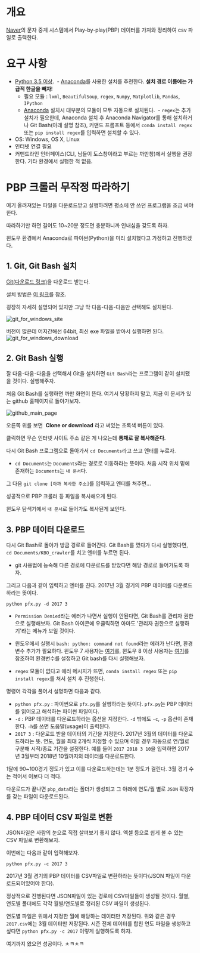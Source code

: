 ﻿# 개요
[Naver](https://www.naver.com)의 문자 중계 시스템에서 Play-by-play(PBP) 데이터를 가져와 정리하여 csv 파일로 출력한다.

# 요구 사항
- [Python 3.5 이상](https://www.python.org/downloads/).
  - [Anaconda](https://www.anaconda.com/download/)를 사용한 설치를 추천한다. __설치 경로 이름에는 가급적 한글을 빼자__!
  - 필요 모듈 : `lxml`, `BeautifulSoup`, `regex`, `Numpy`, `Matplotlib`, `Pandas`, `IPython`
  - [Anaconda](https://www.anaconda.com/download/) 설치시 대부분의 모듈이 모두 자동으로 설치된다.
  - `regex`는 추가 설치가 필요한데, Anaconda 설치 후 Anaconda Navigator를 통해 설치하거나 Git Bash(아래 설명 참조), 커맨드 프롬프트 등에서 `conda install regex` 또는 `pip install regex`를 입력하면 설치할 수 있다.
- OS: Windows, OS X, Linux
- 인터넷 연결 필요
- 커맨드라인 인터페이스(CLI, 님들이 도스창이라고 부르는 까만창)에서 실행을 권장한다. 기타 환경에서 실행한 적 없음.

# PBP 크롤러 무작정 따라하기
여기 올려져있는 파일을 다운로드받고 실행하려면 평소에 안 쓰던 프로그램을 조금 써야 한다.

따라하기만 하면 길어도 10~20분 정도면 충분하니까 인내심을 갖도록 하자.

윈도우 환경에서 Anaconda로 파이썬(Python)을 미리 설치했다고 가정하고 진행하겠다.

## 1. Git, Git Bash 설치
[Git(다운로드 링크)](https://gitforwindows.org/)을 다운로드 받는다.

설치 방법은 [이 링크](http://dev-gabriel.tistory.com/21)를 참조.

굉장히 자세히 설명되어 있지만 그냥 막 다음-다음-다음만 선택해도 설치된다.

![git_for_windows_site](https://i.imgur.com/IIH9JEX.png "git_for_windows_site")

버전이 많은데 어지간해선 64bit, 최신 exe 파일을 받아서 실행하면 된다.
![git_for_windows_download](https://i.imgur.com/MsGrzqI.png "git_for_windows_download")


## 2. Git Bash 실행
잘 다음-다음-다음을 선택해서 Git을 설치하면 `Git Bash`라는 프로그램이 같이 설치됐을 것이다. 실행해주자.

처음 Git Bash를 실행하면 까만 화면이 뜬다. 여기서 당황하지 말고, 지금 이 문서가 있는 github 홈페이지로 돌아가보자.

![github_main_page](https://i.imgur.com/SUkCNhX.png "github_main_page")

오른쪽 위를 보면  __Clone or download__ 라고 써있는 초록색 버튼이 있다.

클릭하면 무슨 인터넷 사이트 주소 같은 게 나오는데 __통채로 잘 복사해준다__.

다시 Git Bash 프로그램으로 돌아가서 `cd Documents`라고 쓰고 엔터를 누르자.
- `cd Documents`는 `Documents`라는 경로로 이동하라는 뜻이다. 처음 시작 위치 밑에 존재하는 `Documents`는 `내 문서`다.

그 다음 `git clone [아까 복사한 주소]`를 입력하고 엔터를 쳐주면...

성공적으로 PBP 크롤러 등 파일을 복사해오게 된다.

윈도우 탐색기에서 `내 문서`로 들어가도 복사된게 보인다.


## 3. PBP 데이터 다운로드

다시 Git Bash로 돌아가 방금 경로로 들어간다. Git Bash를 껐다가 다시 실행했다면, `cd Documents/KBO_crawler`를 치고 엔터를 누르면 된다.
- git 사용법에 능숙해 다른 경로에 다운로드를 받았다면 해당 경로로 들어가도록 하자.

그리고 다음과 같이 입력하고 엔터를 친다. 2017년 3월 경기의 PBP 데이터를 다운로드하라는 뜻이다. 

`python pfx.py -d 2017 3`

- `Permission Denied`라는 에러가 나면서 실행이 안된다면, Git Bash를 관리자 권한으로 실행해보자. Git Bash 아이콘에 우클릭하면 아마도 '관리자 권한으로 실행하기'라는 메뉴가 보일 것이다.

- 윈도우에서 실행시 `bash: python: command not found`라는 에러가 난다면, 환경변수 추가가 필요하다. 윈도우 7 사용자는 [여기](http://bitboom.tistory.com/entry/Python-%EC%84%A4%EC%B9%98-%EB%B0%8F-%ED%99%98%EA%B2%BD%EB%B3%80%EC%88%98-%EC%84%A4%EC%A0%95)를, 윈도우 8 이상 사용자는 [여기](http://radiation.tistory.com/entry/%ED%99%98%EA%B2%BD%EB%B3%80%EC%88%98%EC%97%90-Python-%EC%B6%94%EA%B0%80%ED%95%98%EA%B8%B0)를 참조하여 환경변수를 설정하고 Git bash를 다시 실행해보자.

- `regex` 모듈이 없다고 에러 메시지가 뜨면, `conda install regex` 또는 `pip install regex`를 쳐서 설치 후 진행한다.

명령어 각각을 풀어서 설명하면 다음과 같다.

- `python pfx.py` : 파이썬으로 `pfx.py`를 실행하라는 뜻이다. `pfx.py`는 PBP 데이터를 읽어오고 해석하는 파이썬 파일이다.
- `-d` : PBP 데이터를 다운로드하라는 옵션을 지정한다. `-d` 밖에도 `-c`, `-p` 옵션이 존재한다. `-h`를 쓰면 도움말(usage)이 출력된다.
- `2017 3` : 다운로드 받을 데이터의 기간을 지정한다. 2017년 3월의 데이터를 다운로드하라는 뜻. 연도, 월을 최대 2개씩 지정할 수 있으며 이럴 경우 자동으로 연/월로 구분해 시작/종료 기간을 설정한다. 예를 들어 `2017 2018 3 10`을 입력하면 2017년 3월부터 2018년 10월까지의 데이터를 다운로드한다. 

1달에 90~100경기 정도가 있고 이를 다운로드하는데는 1분 정도가 걸린다. 3월 경기 수는 적어서 이보다 더 적다.

다운로드가 끝나면 `pbp_data`라는 폴더가 생성되고 그 아래에 연도/월 별로 `JSON` 확장자를 갖는 파일이 다운로드된다.


## 4. PBP 데이터 CSV 파일로 변환

JSON파일은 사람의 눈으로 직접 살펴보기 좋지 않다. 엑셀 등으로 쉽게 볼 수 있는 CSV 파일로 변환해보자.

이번에는 다음과 같이 입력해보자.

`python pfx.py -c 2017 3`

2017년 3월 경기의 PBP 데이터를 CSV파일로 변환하라는 뜻이다(JSON 파일이 다운로드되어있어야 한다).

정상적으로 진행된다면 JSON파일이 있는 경로에 CSV파일들이 생성될 것이다. 월별, 연도별 폴더에도 각각 월별/연도별로 정리된 CSV 파일이 생성된다.

연도별 파일은 위에서 지정한 월에 해당하는 데이터만 저장된다. 위와 같은 경우 `2017.csv`에는 3월 데이터만 저장된다. 시즌 전체 데이터를 합친 연도 파일을 생성하고 싶다면 `python pfx.py -c 2017` 이렇게 실행하도록 하자.

여기까지 왔으면 성공이다. ㅊㅋㅊㅋ
